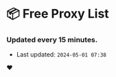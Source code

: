 # :package: Free Proxy List
### Updated every 15 minutes.

- Last updated: `2024-05-01 07:38`

:heart:
